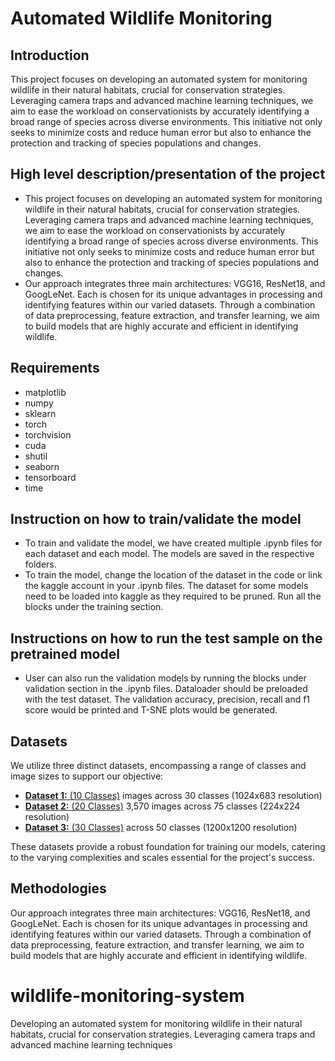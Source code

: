 # Automated Wildlife Monitoring

## Introduction
This project focuses on developing an automated system for monitoring wildlife in their natural habitats, crucial for conservation strategies. Leveraging camera traps and advanced machine learning techniques, we aim to ease the workload on conservationists by accurately identifying a broad range of species across diverse environments. This initiative not only seeks to minimize costs and reduce human error but also to enhance the protection and tracking of species populations and changes.

## High level description/presentation of the project
- This project focuses on developing an automated system for monitoring wildlife in their natural habitats, crucial for conservation strategies. Leveraging camera traps and advanced machine learning techniques, we aim to ease the workload on conservationists by accurately identifying a broad range of species across diverse environments. This initiative not only seeks to minimize costs and reduce human error but also to enhance the protection and tracking of species populations and changes.
- Our approach integrates three main architectures: VGG16, ResNet18, and GoogLeNet. Each is chosen for its unique advantages in processing and identifying features within our varied datasets. Through a combination of data preprocessing, feature extraction, and transfer learning, we aim to build models that are highly accurate and efficient in identifying wildlife. 
 
## Requirements                
- ⁠matplotlib      
- ⁠numpy               
- ⁠sklearn             
- ⁠torch              
- ⁠torchvision         
- ⁠cuda                
- ⁠shutil 
- ⁠seaborn
- ⁠tensorboard        
- ⁠time    

## Instruction on how to train/validate the model
- ⁠To train and validate the model, we have created multiple .ipynb files for each dataset and each model. The models are saved in the respective folders.
- ⁠To train the model, change the location of the dataset in the code or link the kaggle account in your .ipynb files. The dataset for some models need to be loaded into kaggle as they required to be pruned. Run all the blocks under the training section.

## Instructions on how to run the test sample on the pretrained model
- ⁠User can also run the validation models by running the blocks under validation section in the .ipynb files. Dataloader should be preloaded with the test dataset. The validation accuracy, precision, recall and f1 score would be printed and T-SNE plots would be generated.


## Datasets
We utilize three distinct datasets, encompassing a range of classes and image sizes to support our objective:
- [**Dataset 1:** (10 Classes)](https://www.kaggle.com/datasets/alessiocorrado99/animals10) images across 30 classes (1024x683 resolution)
- [**Dataset 2:** (20 Classes)](https://www.kaggle.com/datasets/iamsouravbanerjee/animal-image-dataset-90-different-animals) 
3,570 images across 75 classes (224x224 resolution)
- [**Dataset 3:** (30 Classes)](https://www.kaggle.com/datasets/asaniczka/mammals-image-classification-dataset-45-animals)
 across 50 classes (1200x1200 resolution)

These datasets provide a robust foundation for training our models, catering to the varying complexities and scales essential for the project's success.

## Methodologies
Our approach integrates three main architectures: VGG16, ResNet18, and GoogLeNet. Each is chosen for its unique advantages in processing and identifying features within our varied datasets. Through a combination of data preprocessing, feature extraction, and transfer learning, we aim to build models that are highly accurate and efficient in identifying wildlife.
# wildlife-monitoring-system
 Developing an automated system for monitoring wildlife in their natural habitats, crucial for conservation strategies. Leveraging camera traps and advanced machine learning techniques
